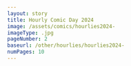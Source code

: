 ```yaml
---
layout: story
title: Hourly Comic Day 2024
image: /assets/comics/hourlies2024-
imageType: .jpg
pageNumber: 2
baseurl: /other/hourlies/hourlies2024-
numPages: 10
---
```

